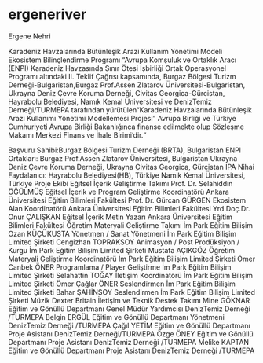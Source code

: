 # ergeneriver
Ergene Nehri

Karadeniz Havzalarında
Bütünleşik Arazi Kullanım Yönetimi Modeli
Ekosistem Bilinçlendirme Programı
“Avrupa Komşuluk ve Ortaklık Aracı (ENPI) Karadeniz Havzasında Sınır Ötesi İşbirliği
Ortak Operasyonel Programı altındaki II. Teklif Çağrısı kapsamında, Burgaz Bölgesi
Turizm Derneği-Bulgaristan,Burgaz Prof.Assen Zlatarov Üniversitesi-Bulgaristan,
Ukrayna Deniz Çevre Koruma Derneği, Civitas Georgica-Gürcistan, Hayrabolu
Belediyesi, Namık Kemal Üniversitesi ve DenizTemiz Derneği/TURMEPA tarafından
yürütülen“Karadeniz Havzalarında Bütünleşik Arazi Kullanımı Yönetimi
Modellemesi Projesi” Avrupa Birliği ve Türkiye Cumhuriyeti Avrupa Birliği Bakanlığınca
finanse edilmekte olup Sözleşme Makamı Merkezi Finans ve İhale Birimi’dir.“

Başvuru Sahibi:Burgaz Bölgesi Turizm Derneği (BRTA), Bulgaristan
ENPI Ortakları:
Burgaz Prof.Assen Zlatarov Üniversitesi, Bulgaristan
Ukrayna Deniz Çevre Koruma Derneği, Ukrayna
Civitas Georgica, Gürcistan
IPA Nihai Faydalanıcı:
Hayrabolu Belediyesi(HB), Türkiye
Namık Kemal Üniversitesi, Türkiye
Proje Ekibi
Eğitsel İçerik Geliştirme
Takımı
Prof. Dr. Selahiddin ÖĞÜLMÜŞ Eğitsel İçerik ve Program Geliştirme Koordinatörü Ankara Üniversitesi Eğitim Bilimleri
Fakültesi
Prof. Dr. Gürcan GÜRGEN Ekosistem Alan Koordinatörü Ankara Üniversitesi Eğitim Bilimleri
Fakültesi
Yrd.Doç.Dr. Onur ÇALIŞKAN Eğitsel İçerik Metin Yazarı Ankara Üniversitesi Eğitim Bilimleri
Fakültesi
Öğretim Materyali Geliştirme
Takımı İm Park Eğitim Bilişim
Ozan KÜÇÜKUSTA Yönetmen / Sanat Yönetmeni İm Park Eğitim Bilişim Limited Şirketi
Cengizhan TOPRAKSOY Animasyon / Post Prodüksiyon / Kurgu İm Park Eğitim Bilişim Limited Şirketi
Mustafa AÇIKGÖZ Öğretim Materyali Geliştirme Koordinatörü İm Park Eğitim Bilişim Limited Şirketi
Ömer Canbek ÖNER Programlama / Player Geliştirme İm Park Eğitim Bilişim Limited Şirketi
Selahattin TOĞAY İletişim Koordinatörü İm Park Eğitim Bilişim Limited Şirketi
Ömer Çağlar ÖNER Seslendirmen İm Park Eğitim Bilişim Limited Şirketi
Bahar ŞAHİNSOY Seslendirmen İm Park Eğitim Bilişim Limited Şirketi
Müzik Dexter Britain
İletişim ve Teknik Destek
Takımı
Mine GÖKNAR Eğitim ve Gönüllü Departmanı Genel Müdür
Yardımcısı DenizTemiz Derneği /TURMEPA
Belgin ERGÜL Eğitim ve Gönüllü Departmanı Yönetmeni DenizTemiz Derneği /TURMEPA
Çağıl YETİM Eğitim ve Gönüllü Departmanı Proje Asistanı DenizTemiz Derneği/TURMEPA
Özge ÖNEY Eğitim ve Gönüllü Departmanı Proje Asistanı DenizTemiz Derneği /TURMEPA
Melike KAPTAN Eğitim ve Gönüllü Departmanı Proje Asistanı DenizTemiz Derneği /TURMEPA
